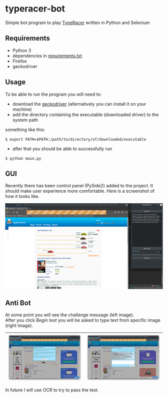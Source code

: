 # typeracer-bot
Simple bot program to play [TypeRacer](https://play.typeracer.com/) written in Python and Selenium

## Requirements

- Python 3
- dependencies in [requirements.txt](requirements.txt)
- Firefox
- geckodriver

## Usage

To be able to run the program you will need to:
- download the [geckodriver](https://github.com/mozilla/geckodriver/releases)
(alternatively you can install it on your machine)
- add the directory containing the executable (downloaded driver) to the system path

something like this:
```console
$ export PATH=$PATH:/path/to/directory/of/downloaded/executable
```

- after that you should be able to successfully run
```console
$ python main.py
```

## GUI

Recently there has been control panel (PySide2) added to the project. It should make user experience more comfortable.
Here is a screenshot of how it looks like.

![](assets/gui_example.png)

## Anti Bot

At some point you will see the challenge message (left image).  
After you click *Begin test* you will be asked to type text from specific image (right image).

|![](assets/test_msg.png)|![](assets/test_example.png)|
---|---

In future I will use OCR to try to pass the test.

